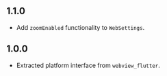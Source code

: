 ## 1.1.0

* Add `zoomEnabled` functionality to `WebSettings`.

## 1.0.0

* Extracted platform interface from `webview_flutter`.